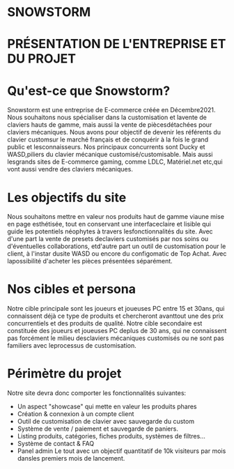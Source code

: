 # SNOWSTORM

# PRÉSENTATION DE L'ENTREPRISE ET DU PROJET

# Qu'est-ce que Snowstorm?
Snowstorm est une entreprise de E-commerce créée en Décembre2021. Nous souhaitons nous spécialiser dans la customisation et lavente de claviers hauts de gamme, mais aussi la vente de piècesdétachées pour claviers mécaniques.
Nous avons pour objectif de devenir les référents du clavier customsur le marché français et de conquérir à la fois le grand public et lesconnaisseurs. Nos principaux concurrents sont Ducky et WASD,piliers du clavier mécanique customisé/customisable. Mais aussi lesgrands sites de E-commerce gaming, comme LDLC, Matériel.net etc,qui vont aussi vendre des claviers mécaniques.

# Les objectifs du site
Nous souhaitons mettre en valeur nos produits haut de gamme viaune mise en page esthétisée, tout en conservant une interfaceclaire et lisible qui guide les potentiels néophytes à travers lesfonctionnalités du site. Avec d'une part la vente de presets declaviers customisés par nos soins ou d'éventuelles collaborations, etd'autre part un outil de customisation pour le client, à l'instar dusite WASD ou encore du configomatic de Top Achat. Avec lapossibilité d'acheter les pièces présentées séparément.

# Nos cibles et persona
Notre cible principale sont les joueurs et joueuses PC entre 15 et 30ans, qui connaissent déjà ce type de produits et chercheront avanttout une des prix concurrentiels et des produits de qualité.
Notre cible secondaire est constituée des joueurs et joueuses PC deplus de 30 ans, qui ne connaissent pas forcément le milieu desclaviers mécaniques customisés ou ne sont pas familiers avec leprocessus de customisation.

# Périmètre du projet
Notre site devra donc comporter les fonctionnalités suivantes:
- Un aspect "showcase" qui mette en valeur les produits phares
- Création & connexion à un compte client
- Outil de customisation de clavier avec sauvegarde du custom
- Système de vente / paiement et sauvegarde de paniers.
- Listing produits, catégories, fiches produits, systèmes de filtres...
- Système de contact & FAQ
- Panel admin
Le tout avec un objectif quantitatif de 10k visiteurs par mois dansles premiers mois de lancement.
